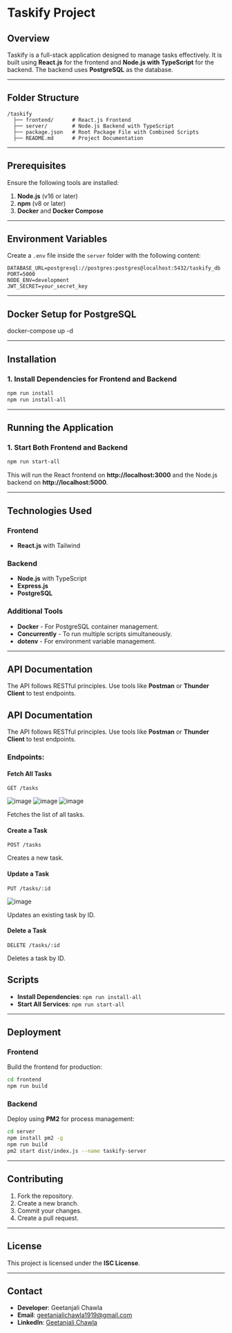 # Taskify Project

## Overview
Taskify is a full-stack application designed to manage tasks effectively. It is built using **React.js** for the frontend and **Node.js with TypeScript** for the backend. The backend uses **PostgreSQL** as the database.

---

## Folder Structure
```
/taskify
  ├── frontend/      # React.js Frontend
  ├── server/        # Node.js Backend with TypeScript
  ├── package.json   # Root Package File with Combined Scripts
  ├── README.md      # Project Documentation
```

---

## Prerequisites
Ensure the following tools are installed:
1. **Node.js** (v16 or later)
2. **npm** (v8 or later)
3. **Docker** and **Docker Compose**

---

## Environment Variables
Create a `.env` file inside the `server` folder with the following content:

```
DATABASE_URL=postgresql://postgres:postgres@localhost:5432/taskify_db
PORT=5000
NODE_ENV=development
JWT_SECRET=your_secret_key
```

---

## Docker Setup for PostgreSQL
docker-compose up -d

---

## Installation
### 1. Install Dependencies for Frontend and Backend
```bash
npm run install
npm run install-all
```

---

## Running the Application
### 1. Start Both Frontend and Backend
```bash
npm run start-all
```
This will run the React frontend on **http://localhost:3000** and the Node.js backend on **http://localhost:5000**.

---

## Technologies Used
### Frontend
- **React.js** with Tailwind

### Backend
- **Node.js** with TypeScript
- **Express.js**
- **PostgreSQL**

### Additional Tools
- **Docker** - For PostgreSQL container management.
- **Concurrently** - To run multiple scripts simultaneously.
- **dotenv** - For environment variable management.

---

## API Documentation
The API follows RESTful principles. Use tools like **Postman** or **Thunder Client** to test endpoints.

## API Documentation
The API follows RESTful principles. Use tools like **Postman** or **Thunder Client** to test endpoints.

### Endpoints:

#### Fetch All Tasks
```
GET /tasks
```
![image](https://github.com/user-attachments/assets/52a490df-677b-45a9-9c40-e22241774f74)
![image](https://github.com/user-attachments/assets/66864090-0f8d-4ca5-9580-cf34fe603f22)
![image](https://github.com/user-attachments/assets/d9b0cf69-20d2-40ff-bde7-6ce8b81db275)



Fetches the list of all tasks.

#### Create a Task
```
POST /tasks
```
Creates a new task.

#### Update a Task
```
PUT /tasks/:id
```
![image](https://github.com/user-attachments/assets/b2b2d422-06ff-40ce-b7de-136b01fffe53)

Updates an existing task by ID.

#### Delete a Task
```
DELETE /tasks/:id
```
Deletes a task by ID.



## Scripts
- **Install Dependencies**: `npm run install-all`
- **Start All Services**: `npm run start-all`

---

## Deployment
### Frontend
Build the frontend for production:
```bash
cd frontend
npm run build
```

### Backend
Deploy using **PM2** for process management:
```bash
cd server
npm install pm2 -g
npm run build
pm2 start dist/index.js --name taskify-server
```

---

## Contributing
1. Fork the repository.
2. Create a new branch.
3. Commit your changes.
4. Create a pull request.

---

## License
This project is licensed under the **ISC License**.

---

## Contact
- **Developer**: Geetanjali Chawla
- **Email**: geetanjalichawla1919@gmail.com
- **LinkedIn**: [Geetanjali Chawla](https://www.linkedin.com/in/geetanjalichawla)

